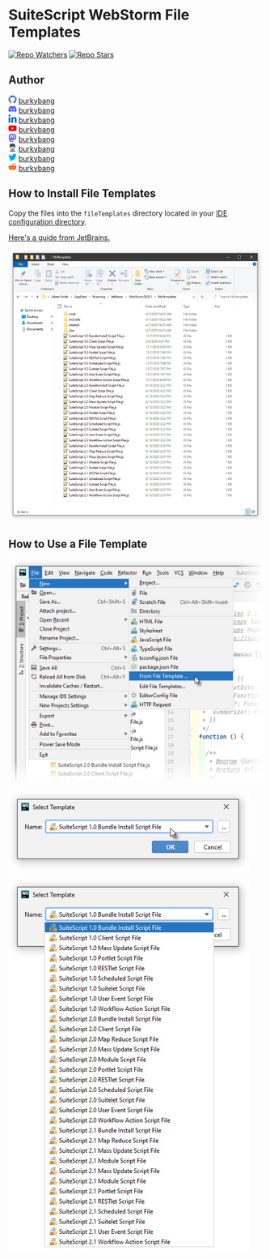 # SuiteScript WebStorm File Templates

[![Repo Watchers](https://img.shields.io/github/watchers/burkybang/SuiteScript-WebStorm-File-Templates?style=social)](../../watchers)
[![Repo Stars](https://img.shields.io/github/stars/burkybang/SuiteScript-WebStorm-File-Templates?style=social)](../../stargazers)

## Author

![GitHub](https://github.com/burkybang/burkybang/raw/master/Images/github16.png "GitHub") [burkybang](https://github.com/burkybang "GitHub")  
![Discord](https://github.com/burkybang/burkybang/raw/master/Images/discord16.png "Discord") [burkybang](https://discord.gg/MzdmCVtA "Discord")  
![LinkedIn](https://github.com/burkybang/burkybang/raw/master/Images/linkedin16.png "LinkedIn") [burkybang](https://linkedin.com/in/burkybang "LinkedIn")  
![YouTube](https://github.com/burkybang/burkybang/raw/master/Images/youtube16.png "YouTube") [burkybang](https://youtube.com/burkybang "YouTube")  
![Mastodon](https://github.com/burkybang/burkybang/raw/master/Images/mastodon16.png "Mastodon") [burkybang](https://mastodon.social/@burkybang "Mastodon")  
![Squabbles](https://github.com/burkybang/burkybang/raw/master/Images/squabbles16.png "Squabbles") [burkybang](https://squabbles.io/u/burkybang "Squabbles")  
![Twitter](https://github.com/burkybang/burkybang/raw/master/Images/twitter16.png "Twitter") [burkybang](https://twitter.com/burkybang "Twitter")  
![Reddit](https://github.com/burkybang/burkybang/raw/master/Images/reddit16.png "Reddit") [burkybang](https://reddit.com/u/burkybang "Reddit")

## How to Install File Templates

Copy the files into the `fileTemplates` directory located in
your [IDE configuration directory](https://www.jetbrains.com/help/webstorm/tuning-the-ide.html#config-directory).

[Here's a guide from JetBrains.](https://www.jetbrains.com/help/webstorm/using-file-and-code-templates.html)

![fileTemplates Directory](README%20Images/fileTemplates%20Directory.jpg "fileTemplates Directory")

## How to Use a File Template

![File -> New -> From File Template](README%20Images/File%20-%20New%20-%20From%20File%20Template.jpg "File -> New -> From File Template")

![Select Template](README%20Images/Select%20Template.jpg "Select Template")

![Select Template](README%20Images/Select%20Template%20-%20Dropdown.jpg "Select Template")